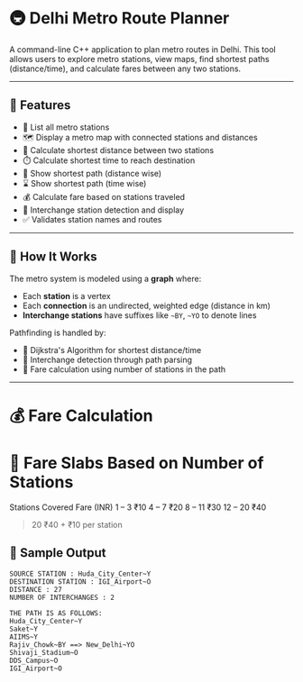 # 🚇 Delhi Metro Route Planner

A command-line C++ application to plan metro routes in Delhi. This tool allows users to explore metro stations, view maps, find shortest paths (distance/time), and calculate fares between any two stations.

---

## 📌 Features

- 📍 List all metro stations
- 🗺️ Display a metro map with connected stations and distances
- 📏 Calculate shortest distance between two stations
- ⏱️ Calculate shortest time to reach destination
- 🧭 Show shortest path (distance wise)
- ⌛ Show shortest path (time wise)
- 💰 Calculate fare based on stations traveled
- 🔁 Interchange station detection and display
- ✅ Validates station names and routes

---

## 🚀 How It Works

The metro system is modeled using a **graph** where:

- Each **station** is a vertex
- Each **connection** is an undirected, weighted edge (distance in km)
- **Interchange stations** have suffixes like `~BY`, `~YO` to denote lines

Pathfinding is handled by:

- 🧠 Dijkstra's Algorithm for shortest distance/time
- 🔁 Interchange detection through path parsing
- 🎫 Fare calculation using number of stations in the path

---

# 💰 Fare Calculation
# 📌 Fare Slabs Based on Number of Stations
Stations Covered	Fare (INR)
1 – 3	₹10
4 – 7	₹20
8 – 11	₹30
12 – 20	₹40
>20	₹40 + ₹10 per station

## 🧪 Sample Output

```text
SOURCE STATION : Huda_City_Center~Y  
DESTINATION STATION : IGI_Airport~O  
DISTANCE : 27  
NUMBER OF INTERCHANGES : 2  

THE PATH IS AS FOLLOWS:
Huda_City_Center~Y  
Saket~Y  
AIIMS~Y  
Rajiv_Chowk~BY ==> New_Delhi~YO  
Shivaji_Stadium~O  
DDS_Campus~O  
IGI_Airport~O  
